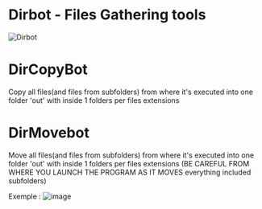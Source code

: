 # Dirbot - Files Gathering tools

![Dirbot](https://user-images.githubusercontent.com/37984399/114323703-bb65b700-9b26-11eb-859d-c8241aeb333a.PNG)


# DirCopyBot
Copy  all files(and files from subfolders)  from where it's executed into one folder 'out' with inside 1 folders per files extensions

# DirMovebot
Move all files(and files from subfolders)  from where it's executed into one folder 'out' with inside 1 folders per files extensions (BE CAREFUL FROM WHERE YOU LAUNCH THE PROGRAM  AS IT MOVES everything included subfolders)

Exemple :
![image](https://user-images.githubusercontent.com/37984399/114323733-e05a2a00-9b26-11eb-8940-38a5a7ab9c5a.png)
